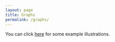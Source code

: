 ```yaml
---
layout: page
title: Graphs
permalink: /graphs/
---
```

You can click [here](docs/graphs.pdf) for some example illustrations.
